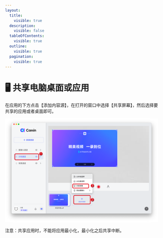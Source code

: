 ```yaml
---
layout:
  title:
    visible: true
  description:
    visible: false
  tableOfContents:
    visible: true
  outline:
    visible: true
  pagination:
    visible: true
---
```


# 🖥️ 共享电脑桌面或应用

在应用的下方点击【添加内容源】，在打开的窗口中选择【共享屏幕】，然后选择要共享的应用或者桌面即可。

![](<../../.gitbook/assets/4 (1).png>)

注意：共享应用时，不能将应用最小化，最小化之后共享中断。
